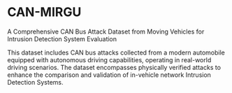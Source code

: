 # CAN-MIRGU
A Comprehensive CAN Bus Attack Dataset from Moving Vehicles for Intrusion Detection System Evaluation

This dataset includes CAN bus attacks collected from a modern automobile equipped with autonomous driving capabilities, operating in real-world driving scenarios. The dataset encompasses physically verified attacks to enhance the comparison and validation of in-vehicle network Intrusion Detection Systems. 

